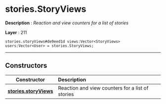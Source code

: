 # stories.StoryViews

**Description** : *Reaction and view counters for a list of stories*

**Layer** : 211

```tl
stories.storyViews#de9eed1d views:Vector<StoryViews> users:Vector<User> = stories.StoryViews;
```

---

## Constructors

| Constructor | Description |
| :---: | :--- |
| [**stories.storyViews**](constructor/stories.storyViews) | Reaction and view counters for a list of stories |